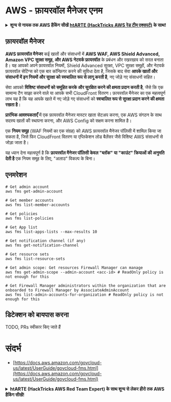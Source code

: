 # AWS - फ़ायरवॉल मैनेजर एनम

<details>

<summary><strong>शून्य से नायक तक AWS हैकिंग सीखें</strong> <a href="https://training.hacktricks.xyz/courses/arte"><strong>htARTE (HackTricks AWS रेड टीम एक्सपर्ट)</strong></a><strong> के साथ!</strong></summary>

HackTricks का समर्थन करने के अन्य तरीके:

* यदि आप चाहते हैं कि आपकी **कंपनी का विज्ञापन HackTricks में दिखाई दे** या **HackTricks को PDF में डाउनलोड करें**, तो [**सब्सक्रिप्शन प्लान्स**](https://github.com/sponsors/carlospolop) देखें!
* [**आधिकारिक PEASS & HackTricks स्वैग**](https://peass.creator-spring.com) प्राप्त करें
* [**The PEASS Family**](https://opensea.io/collection/the-peass-family) की खोज करें, हमारा विशेष [**NFTs**](https://opensea.io/collection/the-peass-family) संग्रह
* 💬 [**Discord समूह**](https://discord.gg/hRep4RUj7f) में **शामिल हों** या [**telegram समूह**](https://t.me/peass) में या **Twitter** 🐦 पर मुझे **फॉलो** करें [**@carlospolopm**](https://twitter.com/carlospolopm)**.**
* **HackTricks** और [**HackTricks Cloud**](https://github.com/carlospolop/hacktricks-cloud) github repos में PRs सबमिट करके अपनी हैकिंग ट्रिक्स शेयर करें।

</details>

## फ़ायरवॉल मैनेजर

**AWS फ़ायरवॉल मैनेजर** कई खातों और संसाधनों में **AWS WAF, AWS Shield Advanced, Amazon VPC सुरक्षा समूह, और AWS नेटवर्क फ़ायरवॉल** के प्रबंधन और रखरखाव को सरल बनाता है। यह आपको अपने फ़ायरवॉल नियमों, Shield Advanced सुरक्षा, VPC सुरक्षा समूहों, और नेटवर्क फ़ायरवॉल सेटिंग्स को एक बार कॉन्फ़िगर करने की सुविधा देता है, जिसके बाद सेवा **आपके खातों और संसाधनों में इन नियमों और सुरक्षा को स्वचालित रूप से लागू करती है**, नए जोड़े गए संसाधनों सहित।

सेवा आपको **विशिष्ट संसाधनों को समूहित करके और सुरक्षित करने की क्षमता प्रदान करती है**, जैसे कि एक सामान्य टैग साझा करने वाले या आपके सभी CloudFront वितरण। फ़ायरवॉल मैनेजर का एक महत्वपूर्ण लाभ यह है कि यह आपके खाते में नए जोड़े गए संसाधनों को **स्वचालित रूप से सुरक्षा प्रदान करने की क्षमता रखता है**।

**प्रारंभिक आवश्यकताएँ** में एक फ़ायरवॉल मैनेजर मास्टर खाता सेटअप करना, एक AWS संगठन के साथ सदस्य खातों की स्थापना करना, और AWS Config को सक्षम करना शामिल है।

एक **नियम समूह** (WAF नियमों का एक संग्रह) को AWS फ़ायरवॉल मैनेजर पॉलिसी में शामिल किया जा सकता है, जिसे फिर CloudFront वितरण या एप्लिकेशन लोड बैलेंसर जैसे विशिष्ट AWS संसाधनों से जोड़ा जाता है।

यह ध्यान देना महत्वपूर्ण है कि **फ़ायरवॉल मैनेजर पॉलिसी केवल "ब्लॉक" या "काउंट" क्रियाओं की अनुमति देती है** एक नियम समूह के लिए, "अलाउ" विकल्प के बिना।

## एनमरेशन
```
# Get admin account
aws fms get-admin-account

# Get member accounts
aws fms list-member-accounts

# Get policies
aws fms list-policies

# Get App list
aws fms list-apps-lists --max-results 10

# Get notification channel (if any)
aws fms get-notification-channel

# Get resource sets
aws fms list-resource-sets

# Get admin scope: Get resources Firewall Manager can manage
aws fms get-admin-scope --admin-account <acc-id> # ReadOnly policy is not enough for this

# Get Firewall Manager administrators within the organization that are onboarded to Firewall Manager by AssociateAdminAccount
aws fms list-admin-accounts-for-organization # ReadOnly policy is not enough for this
```
## डिटेक्शन को बायपास करना

TODO, PRs स्वीकार किए जाते हैं

# संदर्भ
* [https://docs.aws.amazon.com/govcloud-us/latest/UserGuide/govcloud-fms.html](https://docs.aws.amazon.com/govcloud-us/latest/UserGuide/govcloud-fms.html)

<details>

<summary><strong>htARTE (HackTricks AWS Red Team Expert) के साथ शून्य से लेकर हीरो तक AWS हैकिंग सीखें</strong></a><strong>!</strong></summary>

HackTricks का समर्थन करने के अन्य तरीके:

* यदि आप चाहते हैं कि आपकी **कंपनी का विज्ञापन HackTricks में दिखाई दे** या **HackTricks को PDF में डाउनलोड करें** तो [**सब्सक्रिप्शन प्लान्स**](https://github.com/sponsors/carlospolop) देखें!
* [**आधिकारिक PEASS & HackTricks स्वैग**](https://peass.creator-spring.com) प्राप्त करें
* [**The PEASS Family**](https://opensea.io/collection/the-peass-family) की खोज करें, हमारा एक्सक्लूसिव [**NFTs**](https://opensea.io/collection/the-peass-family) का संग्रह
* 💬 [**Discord group**](https://discord.gg/hRep4RUj7f) में **शामिल हों** या [**telegram group**](https://t.me/peass) में या **Twitter** 🐦 पर **मुझे फॉलो** करें [**@carlospolopm**](https://twitter.com/carlospolopm)**.**
* **HackTricks** के [**github repos**](https://github.com/carlospolop/hacktricks) और [**HackTricks Cloud**](https://github.com/carlospolop/hacktricks-cloud) में PRs सबमिट करके अपनी हैकिंग ट्रिक्स शेयर करें।

</details>
